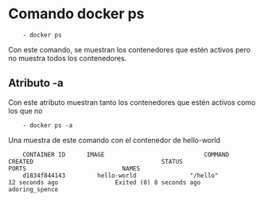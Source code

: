 # Comando docker ps

        - docker ps

Con este comando, se muestran los contenedores que estén activos pero no muestra todos los contenedores.

## Atributo -a

Con este atributo muestran tanto los contenedores que estén activos como los que no

        - docker ps -a

Una muestra de este comando con el contenedor de hello-world

        CONTAINER ID      IMAGE                            COMMAND                      CREATED                                    STATUS                                            PORTS                           NAMES
        d1834f844143         hello-world               "/hello"                         12 seconds ago                Exited (0) 8 seconds ago                                                         adoring_spence